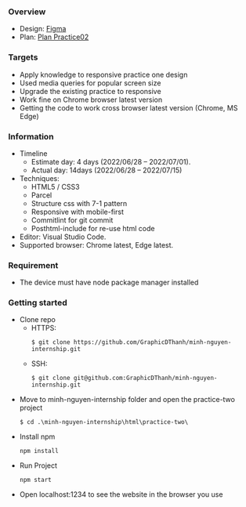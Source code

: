 ### Overview
- Design: [Figma](https://www.figma.com/file/WjBjJdJtwQHxaDF2ryrGH1/%5Btraining%5D-Practice-two?node-id=0%3A1)
- Plan: [Plan Practice02](https://docs.google.com/document/d/1N3RKsRHd6wu_8f6ideu0EBS-a8KdOkyi2dtsyvNj-x8/edit)

### Targets
- Apply knowledge to responsive practice one design
- Used media queries for popular screen size
- Upgrade the existing practice to responsive
- Work fine on Chrome browser latest version
- Getting the code to work cross browser latest version (Chrome, MS Edge)

### Information
- Timeline
  - Estimate day: 4 days (2022/06/28 – 2022/07/01).
  - Actual day: 14days (2022/06/28 – 2022/07/15)
- Techniques:
  - HTML5 / CSS3
  - Parcel 
  - Structure css with 7-1 pattern 
  - Responsive with mobile-first
  - Commitlint for git commit
  - Posthtml-include for re-use html code
- Editor: Visual Studio Code.
- Supported browser: Chrome latest, Edge latest.

### Requirement
- The device must have node package manager installed

### Getting started
- Clone repo
    - HTTPS: 
      ```
      $ git clone https://github.com/GraphicDThanh/minh-nguyen-internship.git
      ```
    - SSH: 
      ```
      $ git clone git@github.com:GraphicDThanh/minh-nguyen-internship.git
      ```
- Move to minh-nguyen-internship folder and open the practice-two project
   ```
   $ cd .\minh-nguyen-internship\html\practice-two\
   ```
- Install npm 
   ```
   npm install
   ```
- Run Project
   ```
   npm start
   ```
- Open localhost:1234 to see the website in the browser you use
